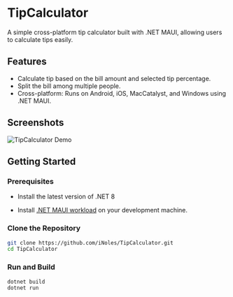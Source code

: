 # TipCalculator

A simple cross-platform tip calculator built with .NET MAUI, allowing users to calculate tips easily.

## Features

- Calculate tip based on the bill amount and selected tip percentage.
- Split the bill among multiple people.
- Cross-platform: Runs on Android, iOS, MacCatalyst, and Windows using .NET MAUI.

## Screenshots

![TipCalculator Demo](https://raw.githubusercontent.com/iNoles/TipCalculator/main/screenshots/maui-desktop.png)

## Getting Started

### Prerequisites
- Install the latest version of .NET 8

- Install [.NET MAUI workload](https://docs.microsoft.com/en-us/dotnet/maui/get-started/installation) on your development machine.

### Clone the Repository

```bash
git clone https://github.com/iNoles/TipCalculator.git
cd TipCalculator
```

### Run and Build

```bash
dotnet build
dotnet run
```
